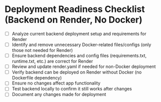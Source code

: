 # Deployment Readiness Checklist (Backend on Render, No Docker)

- [ ] Analyze current backend deployment setup and requirements for Render
- [ ] Identify and remove unnecessary Docker-related files/configs (only those not needed for Render)
- [ ] Ensure backend dependencies and config files (requirements.txt, runtime.txt, etc.) are correct for Render
- [ ] Review and update render.yaml if needed for non-Docker deployment
- [ ] Verify backend can be deployed on Render without Docker (no Dockerfile dependency)
- [ ] Ensure no changes affect app functionality
- [ ] Test backend locally to confirm it still works after changes
- [ ] Document any changes made for deployment
